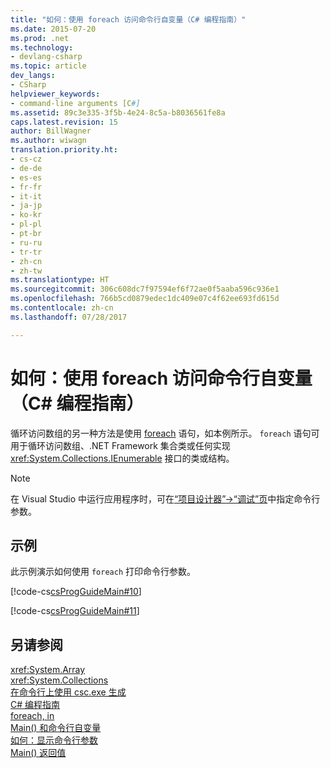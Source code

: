 ```yaml
---
title: "如何：使用 foreach 访问命令行自变量（C# 编程指南）"
ms.date: 2015-07-20
ms.prod: .net
ms.technology:
- devlang-csharp
ms.topic: article
dev_langs:
- CSharp
helpviewer_keywords:
- command-line arguments [C#]
ms.assetid: 89c3e335-3f5b-4e24-8c5a-b8036561fe8a
caps.latest.revision: 15
author: BillWagner
ms.author: wiwagn
translation.priority.ht:
- cs-cz
- de-de
- es-es
- fr-fr
- it-it
- ja-jp
- ko-kr
- pl-pl
- pt-br
- ru-ru
- tr-tr
- zh-cn
- zh-tw
ms.translationtype: HT
ms.sourcegitcommit: 306c608dc7f97594ef6f72ae0f5aaba596c936e1
ms.openlocfilehash: 766b5cd0879edec1dc409e07c4f62ee693fd615d
ms.contentlocale: zh-cn
ms.lasthandoff: 07/28/2017

---
```

# <a name="how-to-access-command-line-arguments-using-foreach-c-programming-guide"></a>如何：使用 foreach 访问命令行自变量（C# 编程指南）
循环访问数组的另一种方法是使用 [foreach](../../../csharp/language-reference/keywords/foreach-in.md) 语句，如本例所示。 `foreach` 语句可用于循环访问数组、.NET Framework 集合类或任何实现 <xref:System.Collections.IEnumerable> 接口的类或结构。  
  
> [!NOTE]
>  在 Visual Studio 中运行应用程序时，可在[“项目设计器”->“调试”页](/visualstudio/ide/reference/debug-page-project-designer)中指定命令行参数。  
  
## <a name="example"></a>示例  
 此示例演示如何使用 `foreach` 打印命令行参数。  
  
 [!code-cs[csProgGuideMain#10](../../../csharp/programming-guide/inside-a-program/codesnippet/CSharp/how-to-access-command-line-arguments-using-foreach_1.cs)]  
  
 [!code-cs[csProgGuideMain#11](../../../csharp/programming-guide/inside-a-program/codesnippet/CSharp/how-to-access-command-line-arguments-using-foreach_2.cs)]  
  
## <a name="see-also"></a>另请参阅  
 <xref:System.Array>   
 <xref:System.Collections>   
 [在命令行上使用 csc.exe 生成](../../../csharp/language-reference/compiler-options/command-line-building-with-csc-exe.md)   
 [C# 编程指南](../../../csharp/programming-guide/index.md)   
 [foreach, in](../../../csharp/language-reference/keywords/foreach-in.md)   
 [Main() 和命令行自变量](../../../csharp/programming-guide/main-and-command-args/index.md)   
 [如何：显示命令行参数](../../../csharp/programming-guide/main-and-command-args/how-to-display-command-line-arguments.md)   
 [Main() 返回值](../../../csharp/programming-guide/main-and-command-args/main-return-values.md)

